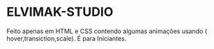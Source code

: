 # ELVIMAK-STUDIO
Feito apenas  em HTML e CSS contendo algumas animações usando ( hover,transiction,scale). É para Iniciantes.
